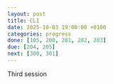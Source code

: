 ```yaml
---
layout: post
title: CLI
date: 2025-10-03 19:00:00 +0100
categories: progress
done: [105, 200, 201, 202, 203]
due: [204, 205]
next: [300, 301]
---
```


Third session
